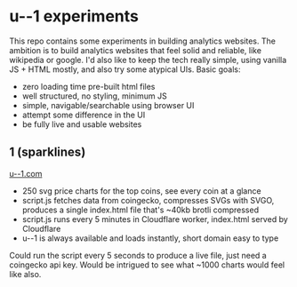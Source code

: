 # u--1 experiments

This repo contains some experiments in building analytics websites. The ambition is to build analytics websites that feel solid and reliable, like wikipedia or google. I'd also like to keep the tech really simple, using vanilla JS + HTML mostly, and also try some atypical UIs. Basic goals:

- zero loading time pre-built html files
- well structured, no styling, minimum JS
- simple, navigable/searchable using browser UI
- attempt some difference in the UI
- be fully live and usable websites

## 1 (sparklines)

[u--1.com](https://u--1.com)

- 250 svg price charts for the top coins, see every coin at a glance
- script.js fetches data from coingecko, compresses SVGs with SVGO, produces a single index.html file that's ~40kb brotli compressed
- script.js runs every 5 minutes in Cloudflare worker, index.html served by Cloudflare
- u--1 is always available and loads instantly, short domain easy to type

Could run the script every 5 seconds to produce a live file, just need a coingecko api key. Would be intrigued to see what ~1000 charts would feel like also.
